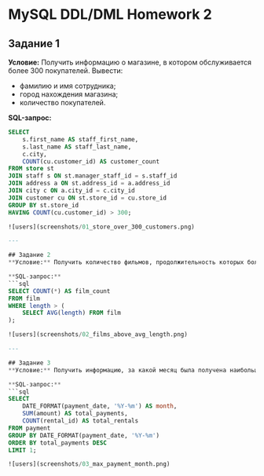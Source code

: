 # MySQL DDL/DML Homework 2

## Задание 1
**Условие:** Получить информацию о магазине, в котором обслуживается более 300 покупателей. Вывести:
- фамилию и имя сотрудника;
- город нахождения магазина;
- количество покупателей.

**SQL-запрос:**
```sql
SELECT
    s.first_name AS staff_first_name,
    s.last_name AS staff_last_name,
    c.city,
    COUNT(cu.customer_id) AS customer_count
FROM store st
JOIN staff s ON st.manager_staff_id = s.staff_id
JOIN address a ON st.address_id = a.address_id
JOIN city c ON a.city_id = c.city_id
JOIN customer cu ON st.store_id = cu.store_id
GROUP BY st.store_id
HAVING COUNT(cu.customer_id) > 300;

![users](screenshots/01_store_over_300_customers.png)

---

## Задание 2
**Условие:** Получить количество фильмов, продолжительность которых больше средней продолжительности всех фильмов.

**SQL-запрос:**
```sql
SELECT COUNT(*) AS film_count
FROM film
WHERE length > (
    SELECT AVG(length) FROM film
);

![users](screenshots/02_films_above_avg_length.png)

---

## Задание 3
**Условие:** Получить информацию, за какой месяц была получена наибольшая сумма платежей, и добавить информацию по количеству аренд за этот месяц.

**SQL-запрос:**
```sql
SELECT 
    DATE_FORMAT(payment_date, '%Y-%m') AS month,
    SUM(amount) AS total_payments,
    COUNT(rental_id) AS total_rentals
FROM payment
GROUP BY DATE_FORMAT(payment_date, '%Y-%m')
ORDER BY total_payments DESC
LIMIT 1;

![users](screenshots/03_max_payment_month.png)
